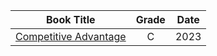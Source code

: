 |    Book Title    |    Grade    |    Date  |
| :---: | :---: | :---: |
| [Competitive Advantage](https://github.com/coolnikitav/nikita-notebook/blob/main/books/competitive-advantage.md) | C | 2023
